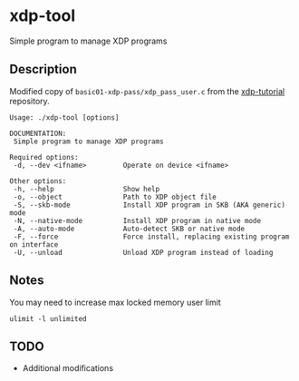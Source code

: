 # xdp-tool
Simple program to manage XDP programs

## Description
Modified copy of `basic01-xdp-pass/xdp_pass_user.c` from the [xdp-tutorial](https://github.com/xdp-project/xdp-tutorial) repository.

```
Usage: ./xdp-tool [options]

DOCUMENTATION:
 Simple program to manage XDP programs

Required options:
 -d, --dev <ifname>         Operate on device <ifname>

Other options:
 -h, --help                 Show help
 -o, --object               Path to XDP object file
 -S, --skb-mode             Install XDP program in SKB (AKA generic) mode
 -N, --native-mode          Install XDP program in native mode
 -A, --auto-mode            Auto-detect SKB or native mode
 -F, --force                Force install, replacing existing program on interface
 -U, --unload               Unload XDP program instead of loading
```
## Notes
You may need to increase max locked memory user limit
```
ulimit -l unlimited
```

## TODO
- Additional modifications

